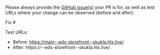 Please always provide the [GitHub issue(s)](../issues) your PR is for, as well as test URLs where your change can be observed (before and after):

Fix #<gh-issue-id>

Test URLs:
- Before: https://main--eds-storefront--skukla.hlx.live/
- After: https://<branch>--eds-storefront--skukla.hlx.live/
